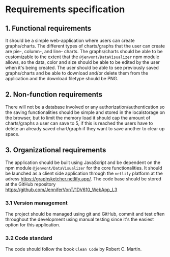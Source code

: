 # Requirements specification

## 1. Functional requirements
It should be a simple web-application where users can create graphs/charts. The different types of charts/graphs that the user can create are pie-, column-, and line- charts.
The graphs/charts should be able to be customizable to the extent that the `@jenvont/DataVisualizer` npm module allows, so the data, color and size should be able to be edited by the user when it's being created.
The user should be able to see previously saved graphs/charts and be able to download and/or delete them from the application and the download filetype should be PNG.

## 2. Non-function requirements
There will not be a database involved or any authorization/authentication so the saving functionalities should be simple and stored in the localstorage on the browser, but to limit the memory load it should cap the amount of charts/graphs a user can save to 5, if this is reached the users have to delete an already saved chart/graph if they want to save another to clear up space.

## 3. Organizational requirements
The application should be built using JavaScript and be dependent on the npm module `@jenvont/DataVisualizer` for the core functionalities. It should be launched as a client side application through the `netlify` platform at the adress https://graphsketcher.netlify.app/. The code base should be stored at the GitHub repository https://github.com/JenniferVonT/1DV610_WebApp_L3

### 3.1 Version management
The project should be managed using git and GitHub, commit and test often throughout the development using manual testing since it's the easiest option for this application.

### 3.2 Code standard
The code should follow the book `Clean Code` by Robert C. Martin.

